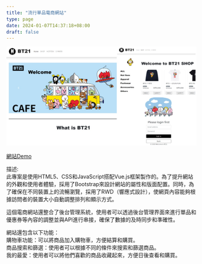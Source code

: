 ```yaml
---
title: "流行單品電商網站"
type: page
date: 2024-01-07T14:37:18+08:00
draft: false
---
```


![](images/photo.jpg)  

[網站Demo](https://willta98.github.io/BT21-Demo/dist/#/)  

描述:  
此專案是使用HTML5、CSS和JavaScript搭配Vue.js框架製作的。為了提升網站的外觀和使用者體驗，採用了Bootstrap來設計網站的屬性和版面配置。同時，為了確保在不同裝置上的流暢瀏覽，採用了RWD（響應式設計），使網頁內容能夠根據訪問者的裝置大小自動調整排列和顯示方式。  

這個電商網站還整合了後台管理系統，使用者可以透過後台管理界面來進行單品和優惠券等內容的調整並與API進行串接，確保了數據的及時同步和準確性。

網站還包含以下功能：  
購物車功能：可以將商品加入購物車，方便結算和購買。  
商品搜索和篩選：使用者可以根據不同的條件來搜索和篩選商品。   
我的最愛：使用者可以將他們喜歡的商品收藏起來，方便日後查看和購買。  
